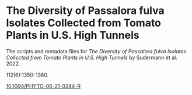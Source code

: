 # The Diversity of Passalora fulva Isolates Collected from Tomato Plants in U.S. High Tunnels

The scripts and metadata files for *The Diversity of Passalora fulva Isolates Collected from Tomato Plants in U.S. High Tunnels* by Sudermann et al. 2022. 


112(6):1350-1360. 

[10.1094/PHYTO-06-21-0244-R](https://apsjournals.apsnet.org/doi/10.1094/PHYTO-06-21-0244-R?url_ver=Z39.88-2003&rfr_id=ori:rid:crossref.org&rfr_dat=cr_pub%20%200pubmed)


